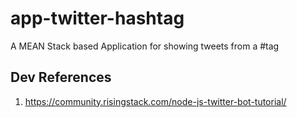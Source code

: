 # app-twitter-hashtag
A MEAN Stack based Application for showing tweets from a #tag



## Dev References
1. https://community.risingstack.com/node-js-twitter-bot-tutorial/